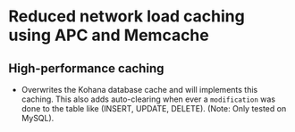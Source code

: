 # Reduced network load caching using APC and Memcache
## High-performance caching

- Overwrites the Kohana database cache and will implements this caching.
  This also adds auto-clearing when ever a `modification` was done to the
  table like (INSERT, UPDATE, DELETE). (Note: Only tested on MySQL).